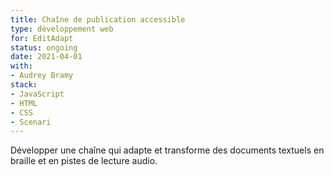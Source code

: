 ```yaml
---
title: Chaîne de publication accessible
type: développement web
for: EditAdapt
status: ongoing
date: 2021-04-01
with:
- Audrey Bramy
stack:
- JavaScript
- HTML
- CSS
- Scenari
---
```


Développer une chaîne qui adapte et transforme des documents textuels
en braille et en pistes de lecture audio.

<!--more-->
